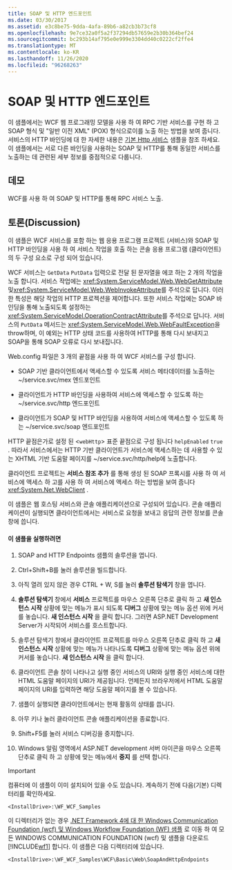 ```yaml
---
title: SOAP 및 HTTP 엔드포인트
ms.date: 03/30/2017
ms.assetid: e3c8be75-9dda-4afa-89b6-a82cb3b73cf8
ms.openlocfilehash: 9e7ce32a0f5a2f37294db57659e2b30b364bef24
ms.sourcegitcommit: bc293b14af795e0e999e3304dd40c0222cf2ffe4
ms.translationtype: MT
ms.contentlocale: ko-KR
ms.lasthandoff: 11/26/2020
ms.locfileid: "96268263"
---
```

# <a name="soap-and-http-endpoints"></a>SOAP 및 HTTP 엔드포인트

이 샘플에서는 WCF 웹 프로그래밍 모델을 사용 하 여 RPC 기반 서비스를 구현 하 고 SOAP 형식 및 "일반 이전 XML" (POX) 형식으로이를 노출 하는 방법을 보여 줍니다. 서비스의 HTTP 바인딩에 대 한 자세한 내용은 [기본 Http 서비스](basic-http-service.md) 샘플을 참조 하세요. 이 샘플에서는 서로 다른 바인딩을 사용하는 SOAP 및 HTTP를 통해 동일한 서비스를 노출하는 데 관련된 세부 정보를 중점적으로 다룹니다.  
  
## <a name="demonstrates"></a>데모  

 WCF를 사용 하 여 SOAP 및 HTTP를 통해 RPC 서비스 노출.  
  
## <a name="discussion"></a>토론(Discussion)  

 이 샘플은 WCF 서비스를 포함 하는 웹 응용 프로그램 프로젝트 (서비스)와 SOAP 및 HTTP 바인딩을 사용 하 여 서비스 작업을 호출 하는 콘솔 응용 프로그램 (클라이언트)의 두 구성 요소로 구성 되어 있습니다.  
  
 WCF 서비스는 `GetData` `PutData` 입력으로 전달 된 문자열을 에코 하는 2 개의 작업을 노출 합니다. 서비스 작업에는 <xref:System.ServiceModel.Web.WebGetAttribute> 및<xref:System.ServiceModel.Web.WebInvokeAttribute>를 주석으로 답니다. 이러한 특성은 해당 작업의 HTTP 프로젝션을 제어합니다. 또한 서비스 작업에는 SOAP 바인딩을 통해 노출되도록 설정하는 <xref:System.ServiceModel.OperationContractAttribute>를 주석으로 답니다. 서비스의 `PutData` 메서드는 <xref:System.ServiceModel.Web.WebFaultException>을 throw하며, 이 예외는 HTTP 상태 코드를 사용하여 HTTP를 통해 다시 보내지고 SOAP을 통해 SOAP 오류로 다시 보내집니다.  
  
 Web.config 파일은 3 개의 끝점을 사용 하 여 WCF 서비스를 구성 합니다.  
  
- SOAP 기반 클라이언트에서 액세스할 수 있도록 서비스 메타데이터를 노출하는 ~/service.svc/mex 엔드포인트  
  
- 클라이언트가 HTTP 바인딩을 사용하여 서비스에 액세스할 수 있도록 하는 ~/service.svc/http 엔드포인트  
  
- 클라이언트가 SOAP 및 HTTP 바인딩을 사용하여 서비스에 액세스할 수 있도록 하는 ~/service.svc/soap 엔드포인트  
  
 HTTP 끝점은가로 설정 된 <`webHttp`> 표준 끝점으로 구성 됩니다 `helpEnabled` `true` . 따라서 서비스에서는 HTTP 기반 클라이언트가 서비스에 액세스하는 데 사용할 수 있는 XHTML 기반 도움말 페이지를 ~/service.svc/http/help에 노출합니다.  
  
 클라이언트 프로젝트는 **서비스 참조 추가** 를 통해 생성 된 SOAP 프록시를 사용 하 여 서비스에 액세스 하 고를 사용 하 여 서비스에 액세스 하는 방법을 보여 줍니다 <xref:System.Net.WebClient> .  
  
 이 샘플은 웹 호스팅 서비스와 콘솔 애플리케이션으로 구성되어 있습니다. 콘솔 애플리케이션이 실행되면 클라이언트에서는 서비스로 요청을 보내고 응답의 관련 정보를 콘솔 창에 씁니다.  
  
#### <a name="to-run-the-sample"></a>이 샘플을 실행하려면  
  
1. SOAP and HTTP Endpoints 샘플의 솔루션을 엽니다.  
  
2. Ctrl+Shift+B를 눌러 솔루션을 빌드합니다.  
  
3. 아직 열려 있지 않은 경우 CTRL + W, S를 눌러 **솔루션 탐색기** 창을 엽니다.  
  
4. **솔루션 탐색기** 창에서 **서비스** 프로젝트를 마우스 오른쪽 단추로 클릭 하 고 **새 인스턴스 시작** 상황에 맞는 메뉴가 표시 되도록 **디버그** 상황에 맞는 메뉴 옵션 위에 커서를 놓습니다. **새 인스턴스 시작** 을 클릭 합니다. 그러면 ASP.NET Development Server가 시작되어 서비스를 호스트합니다.  
  
5. 솔루션 탐색기 창에서 클라이언트 프로젝트를 마우스 오른쪽 단추로 클릭 하 고 **새 인스턴스 시작** 상황에 맞는 메뉴가 나타나도록 **디버그** 상황에 맞는 메뉴 옵션 위에 커서를 놓습니다. **새 인스턴스 시작** 을 클릭 합니다.  
  
6. 클라이언트 콘솔 창이 나타나고 실행 중인 서비스의 URI와 실행 중인 서비스에 대한 HTML 도움말 페이지의 URI가 제공됩니다. 언제든지 브라우저에서 HTML 도움말 페이지의 URI를 입력하면 해당 도움말 페이지를 볼 수 있습니다.  
  
7. 샘플이 실행되면 클라이언트에서는 현재 활동의 상태를 씁니다.  
  
8. 아무 키나 눌러 클라이언트 콘솔 애플리케이션을 종료합니다.  
  
9. Shift+F5를 눌러 서비스 디버깅을 중지합니다.  
  
10. Windows 알림 영역에서 ASP.NET development 서버 아이콘을 마우스 오른쪽 단추로 클릭 하 고 상황에 맞는 메뉴에서 **중지** 를 선택 합니다.  
  
> [!IMPORTANT]
> 컴퓨터에 이 샘플이 이미 설치되어 있을 수도 있습니다. 계속하기 전에 다음(기본) 디렉터리를 확인하세요.  
>
> `<InstallDrive>:\WF_WCF_Samples`  
>
> 이 디렉터리가 없는 경우 [.NET Framework 4에 대 한 Windows Communication Foundation (wcf) 및 Windows Workflow Foundation (WF) 샘플](https://www.microsoft.com/download/details.aspx?id=21459) 로 이동 하 여 모든 WINDOWS COMMUNICATION FOUNDATION (wcf) 및 샘플을 다운로드 [!INCLUDE[wf1](../../../../includes/wf1-md.md)] 합니다. 이 샘플은 다음 디렉터리에 있습니다.  
>
> `<InstallDrive>:\WF_WCF_Samples\WCF\Basic\Web\SoapAndHttpEndpoints`

